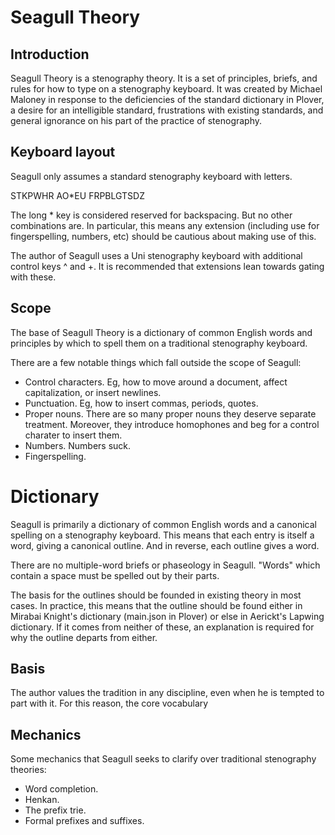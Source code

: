 # Seagull Theory

## Introduction

Seagull Theory is a stenography theory. It is a set of principles, briefs, and rules for how to type on a stenography keyboard. It was created by Michael Maloney in response to the deficiencies of the standard dictionary in Plover, a desire for an intelligible standard, frustrations with existing standards, and general ignorance on his part of the practice of stenography.

## Keyboard layout

Seagull only assumes a standard stenography keyboard with letters.

STKPWHR AO\*EU FRPBLGTSDZ

The long \* key is considered reserved for backspacing. But no other combinations are. In particular, this means any extension (including use for fingerspelling, numbers, etc) should be cautious about making use of this.

The author of Seagull uses a Uni stenography keyboard with additional control keys ^ and +. It is recommended that extensions lean towards gating with these.

## Scope

The base of Seagull Theory is a dictionary of common English words and principles by which to spell them on a traditional stenography keyboard.

There are a few notable things which fall outside the scope of Seagull:

- Control characters. Eg, how to move around a document, affect capitalization, or insert newlines.
- Punctuation. Eg, how to insert commas, periods, quotes.
- Proper nouns. There are so many proper nouns they deserve separate treatment. Moreover, they introduce homophones and beg for a control charater to insert them.
- Numbers. Numbers suck.
- Fingerspelling.

# Dictionary

Seagull is primarily a dictionary of common English words and a canonical spelling on a stenography keyboard. This means that each entry is itself a word, giving a canonical outline. And in reverse, each outline gives a word.

There are no multiple-word briefs or phaseology in Seagull. "Words" which contain a space must be spelled out by their parts.

The basis for the outlines should be founded in existing theory in most cases. In practice, this means that the outline should be found either in Mirabai Knight's dictionary (main.json in Plover) or else in Aerickt's Lapwing dictionary. If it comes from neither of these, an explanation is required for why the outline departs from either.

## Basis

The author values the tradition in any discipline, even when he is tempted to part with it. For this reason, the core vocabulary

## Mechanics

Some mechanics that Seagull seeks to clarify over traditional stenography theories:

- Word completion.
- Henkan.
- The prefix trie.
- Formal prefixes and suffixes.
